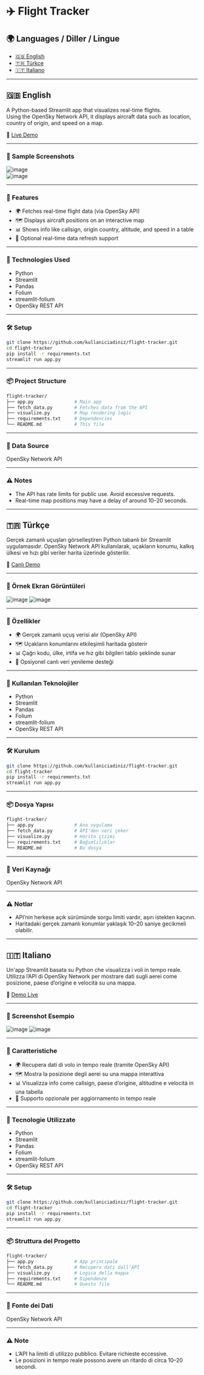 # ✈️ Flight Tracker

## 🌍 Languages / Diller / Lingue

- [🇬🇧 English](#-english)
- [🇹🇷 Türkçe](#-türkçe)
- [🇮🇹 Italiano](#-italiano)

---

## 🇬🇧 English

A Python-based Streamlit app that visualizes real-time flights.  
Using the OpenSky Network API, it displays aircraft data such as location, country of origin, and speed on a map.

🔗 [Live Demo](https://python-data-projects-h7phw8uqqxyfguhpruahfa.streamlit.app)

---

### 📸 Sample Screenshots

![image](https://github.com/user-attachments/assets/64d77a2b-e80e-497b-92fb-7793e9672a99)  
![image](https://github.com/user-attachments/assets/a24717e7-a585-437a-9ee1-7f24f2129fde)

---

### 🚀 Features

- 🌍 Fetches real-time flight data (via OpenSky API)  
- 🗺️ Displays aircraft positions on an interactive map  
- 📊 Shows info like callsign, origin country, altitude, and speed in a table  
- 🔁 Optional real-time data refresh support  

---

### 🧠 Technologies Used

- Python  
- Streamlit  
- Pandas  
- Folium  
- streamlit-folium  
- OpenSky REST API  

---

### 🛠️ Setup

```bash
git clone https://github.com/kullaniciadiniz/flight-tracker.git
cd flight-tracker
pip install -r requirements.txt
streamlit run app.py
````

---

### 📦 Project Structure

```bash
flight-tracker/
├── app.py               # Main app
├── fetch_data.py        # Fetches data from the API
├── visualize.py         # Map rendering logic
├── requirements.txt     # Dependencies
└── README.md            # This file
```

---

### 🔗 Data Source

OpenSky Network API

---

### ⚠️ Notes

* The API has rate limits for public use. Avoid excessive requests.
* Real-time map positions may have a delay of around 10–20 seconds.

---

## 🇹🇷 Türkçe

Gerçek zamanlı uçuşları görselleştiren Python tabanlı bir Streamlit uygulamasıdır.
OpenSky Network API kullanılarak, uçakların konumu, kalkış ülkesi ve hızı gibi veriler harita üzerinde gösterilir.

🔗 [Canlı Demo](https://python-data-projects-h7phw8uqqxyfguhpruahfa.streamlit.app)

---

### 📸 Örnek Ekran Görüntüleri

![image](https://github.com/user-attachments/assets/64d77a2b-e80e-497b-92fb-7793e9672a99)
![image](https://github.com/user-attachments/assets/a24717e7-a585-437a-9ee1-7f24f2129fde)

---

### 🚀 Özellikler

* 🌍 Gerçek zamanlı uçuş verisi alır (OpenSky API)
* 🗺️ Uçakların konumlarını etkileşimli haritada gösterir
* 📊 Çağrı kodu, ülke, irtifa ve hız gibi bilgileri tablo şeklinde sunar
* 🔁 Opsiyonel canlı veri yenileme desteği

---

### 🧠 Kullanılan Teknolojiler

* Python
* Streamlit
* Pandas
* Folium
* streamlit-folium
* OpenSky REST API

---

### 🛠️ Kurulum

```bash
git clone https://github.com/kullaniciadiniz/flight-tracker.git
cd flight-tracker
pip install -r requirements.txt
streamlit run app.py
```

---

### 📦 Dosya Yapısı

```bash
flight-tracker/
├── app.py               # Ana uygulama
├── fetch_data.py        # API'den veri çeker
├── visualize.py         # Harita çizimi
├── requirements.txt     # Bağımlılıklar
└── README.md            # Bu dosya
```

---

### 🔗 Veri Kaynağı

OpenSky Network API

---

### ⚠️ Notlar

* API’nin herkese açık sürümünde sorgu limiti vardır, aşırı istekten kaçının.
* Haritadaki gerçek zamanlı konumlar yaklaşık 10–20 saniye gecikmeli olabilir.

---

## 🇮🇹 Italiano

Un'app Streamlit basata su Python che visualizza i voli in tempo reale.
Utilizza l’API di OpenSky Network per mostrare dati sugli aerei come posizione, paese d’origine e velocità su una mappa.

🔗 [Demo Live](https://python-data-projects-h7phw8uqqxyfguhpruahfa.streamlit.app)

---

### 📸 Screenshot Esempio

![image](https://github.com/user-attachments/assets/64d77a2b-e80e-497b-92fb-7793e9672a99)
![image](https://github.com/user-attachments/assets/a24717e7-a585-437a-9ee1-7f24f2129fde)

---

### 🚀 Caratteristiche

* 🌍 Recupera dati di volo in tempo reale (tramite OpenSky API)
* 🗺️ Mostra la posizione degli aerei su una mappa interattiva
* 📊 Visualizza info come callsign, paese d’origine, altitudine e velocità in una tabella
* 🔁 Supporto opzionale per aggiornamento in tempo reale

---

### 🧠 Tecnologie Utilizzate

* Python
* Streamlit
* Pandas
* Folium
* streamlit-folium
* OpenSky REST API

---

### 🛠️ Setup

```bash
git clone https://github.com/kullaniciadiniz/flight-tracker.git
cd flight-tracker
pip install -r requirements.txt
streamlit run app.py
```

---

### 📦 Struttura del Progetto

```bash
flight-tracker/
├── app.py               # App principale
├── fetch_data.py        # Recupero dati dall’API
├── visualize.py         # Logica della mappa
├── requirements.txt     # Dipendenze
└── README.md            # Questo file
```

---

### 🔗 Fonte dei Dati

OpenSky Network API

---

### ⚠️ Note

* L’API ha limiti di utilizzo pubblico. Evitare richieste eccessive.
* Le posizioni in tempo reale possono avere un ritardo di circa 10–20 secondi.

```
